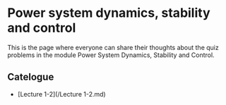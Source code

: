 # Power system dynamics, stability and control

This is the page where everyone can share their thoughts about the quiz problems in the module Power System Dynamics, Stability and Control.

## Catelogue

- [Lecture 1-2](/Lecture 1-2.md)
